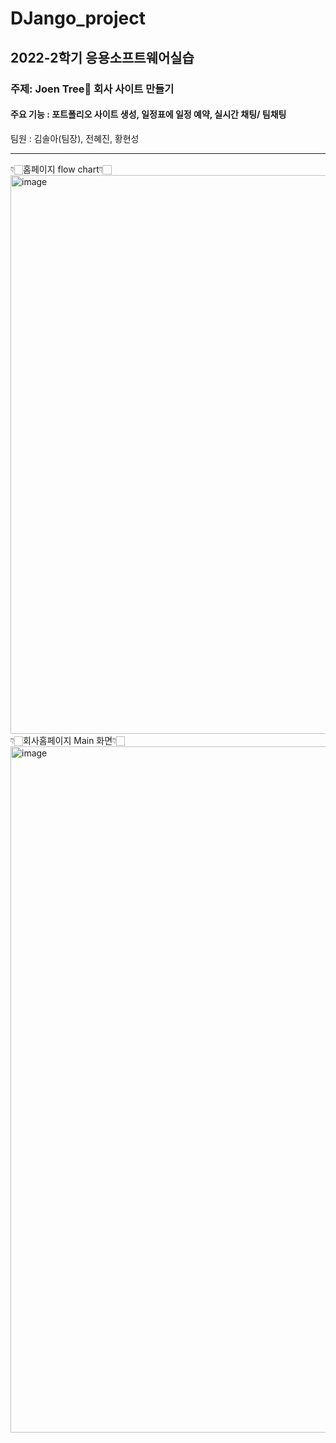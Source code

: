 # DJango_project
## 2022-2학기 응용소프트웨어실습
### 주제: Joen Tree🌲 회사 사이트 만들기
#### 주요 기능 : 포트폴리오 사이트 생성, 일정표에 일정 예약, 실시간 채팅/ 팀채팅
팀원 : 김솔아(팀장), 전혜진, 황현성
<hr>
👇🏻홈페이지 flow chart👇🏻
<img width="894" alt="image" src="https://user-images.githubusercontent.com/93892724/210166602-1355105f-c4e1-4e6a-904d-8e7ba38b2509.png">
<br>
👇🏻회사홈페이지 Main 화면👇🏻
<img width="1098" alt="image" src="https://user-images.githubusercontent.com/93892724/210166412-6d1e14cd-bb0c-4e4f-8fa0-1631430fc1d7.png">
